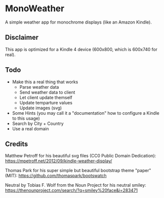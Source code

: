 # MonoWeather 

A simple weather app for monochrome displays (like an Amazon Kindle).

## Disclaimer

This app is optimized for a Kindle 4 device (600x800, which is 600x740 for real).

## Todo
* Make this a real thing that works
  * Parse weather data
  * Send weather data to client
  * Let client update themself
  * Update temparture values 
  * Update images (svg)
* Some Hints (you may call it a "documentation" how to configure a Kindle to this usage)
* Search by City + Country
* Use a real domain

## Credits

Matthew Petroff for his beautiful svg files (CC0 Public Domain Dedication): https://mpetroff.net/2012/09/kindle-weather-display/

Thomas Park for his super simple but beautiful bootstrap theme "paper" (MIT): https://github.com/thomaspark/bootswatch 

Neutral by Tobias F. Wolf from the Noun Project for his neutral smiley: https://thenounproject.com/search/?q=smiley%20face&i=283471